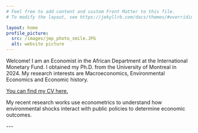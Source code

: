 ```yaml
---
# Feel free to add content and custom Front Matter to this file.
# To modify the layout, see https://jekyllrb.com/docs/themes/#overriding-theme-defaults

layout: home
profile_picture:
  src: /images/jmp_photo_smile.JPG
  alt: website picture
---
```


<p>
 Welcome! I am an Economist in the African Department at the International Monetary Fund. I obtained my Ph.D. from the University of Montreal in 2024. My research interests are Macroeconomics, Environmental Economics and Economic history. <br>
  
</p>

<p>
<a href="https://www.dropbox.com/scl/fi/k6nqqlar2vvw9otjkklsf/CV_RegisKouassi_Sept2023.pdf?rlkey=saesshl58zylh0hwc4x6853u4&dl=0">You can find my CV here.</a>
  
</p>

<p>
  My recent research works use econometrics to understand how environmental shocks interact with public policies to determine economic outcomes. <br>
</p>
---
